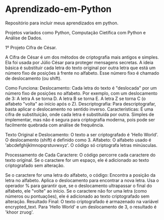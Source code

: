 # Aprendizado-em-Python 

Repositório para incluir meus aprendizados em python. 

Projetos variados como Python, Computação Cietífica com Python e Análise de Dados.

1º Projeto Cifra de César.

A Cifra de César é um dos métodos de criptografia mais antigos e simples. Ela foi usada por Júlio César para proteger mensagens secretas. A ideia básica é substituir cada letra do texto original por outra letra que está um número fixo de posições à frente no alfabeto. Esse número fixo é chamado de deslocamento (ou shift).

Como Funciona:
Deslocamento: Cada letra do texto é "deslocada" por um número fixo de posições no alfabeto.
Por exemplo, com um deslocamento de 3:
A letra A se torna D.
A letra B se torna E.
A letra Z se torna C (o alfabeto "volta" ao início após o Z).
Descriptografia: Para descriptografar, basta aplicar o deslocamento no sentido inverso.
Características:
É uma cifra de substituição, onde cada letra é substituída por outra.
Simples de implementar, mas não é segura para criptografia moderna, pois pode ser facilmente quebrada com análise de frequência.


Texto Original e Deslocamento:
O texto a ser criptografado é 'Hello World'.
O deslocamento (shift) é definido como 3.
Alfabeto:
O alfabeto usado é 'abcdefghijklmnopqrstuvwxyz'. O código só criptografa letras minúsculas.

Processamento de Cada Caractere:
O código percorre cada caractere do texto original.
Se o caractere for um espaço, ele é adicionado ao texto criptografado sem alteração.

Se o caractere for uma letra do alfabeto, o código:
Encontra a posição da letra no alfabeto.
Aplica o deslocamento para encontrar a nova letra.
Usa o operador % para garantir que, se o deslocamento ultrapassar o final do alfabeto, ele "volte" ao início.
Se o caractere não for uma letra (como números ou pontuações), ele é adicionado ao texto criptografado sem alteração.
Resultado Final:
O texto criptografado é armazenado na variável encrypted_text.
Para 'Hello World' e um deslocamento de 3, o resultado é 'khoor zruog'.
